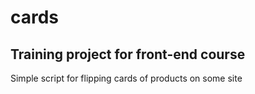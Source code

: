 # cards

## Training project for front-end course

Simple script for flipping cards of products on some site

